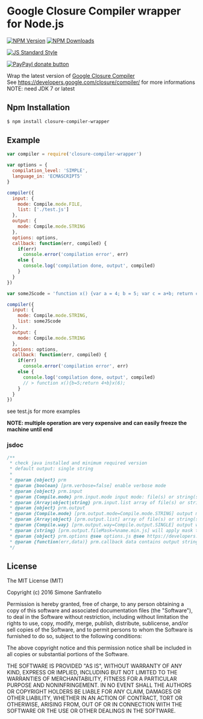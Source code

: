 # Google Closure Compiler wrapper for Node.js

[![NPM Version](http://img.shields.io/npm/v/closure-compiler-wrapper.svg?style=flat)](https://www.npmjs.org/package/closure-compiler-wrapper)
[![NPM Downloads](https://img.shields.io/npm/dm/closure-compiler-wrapper.svg?style=flat)](https://www.npmjs.org/package/closure-compiler-wrapper)

[![JS Standard Style](https://img.shields.io/badge/code%20style-standard-brightgreen.svg)](http://standardjs.com/)

[![PayPayl donate button](https://img.shields.io/badge/paypal-donate-yellow.svg)](https://www.paypal.com/cgi-bin/webscr?cmd=_s-xclick&hosted_button_id=MRV4AM2CA9F78 "Donate using Paypal")

Wrap the latest version of [Google Closure Compiler](https://www.npmjs.com/package/google-closure-compiler)  
See https://developers.google.com/closure/compiler/ for more informations  
NOTE: need JDK 7 or latest

## Npm Installation

```bash
$ npm install closure-compiler-wrapper
```

## Example

```js
var compiler = require('closure-compiler-wrapper')

var options = {
  compilation_level: 'SIMPLE',
  language_in: 'ECMASCRIPT5'
}

compiler({
  input: {
    mode: Compile.mode.FILE,
    list: ['./test.js']
  },
  output: {
    mode: Compile.mode.STRING
  },
  options: options,
  callback: function(err, compiled) {
    if(err)
      console.error('compilation error', err)
    else {
      console.log('compilation done, output', compiled)
    }
  }
})

var someJScode = 'function x() {var a = 4; b = 5; var c = a+b; return c}; x(6)'

compiler({
  input: {
    mode: Compile.mode.STRING,
    list: someJScode
  },
  output: {
    mode: Compile.mode.STRING
  },
  options: options,
  callback: function(err, compiled) {
    if(err)
      console.error('compilation error', err)
    else {
      console.log('compilation done, output', compiled)
      // > function x(){b=5;return 4+b}x(6);
    }
  }
})

```

see test.js for more examples

**NOTE: multiple operation are very expensive and can easily freeze the machine until end**

### jsdoc

````js
/**
 * check java installed and minimum required version
 * default output: single string
 *
 * @param {object} prm
 * @param {boolean} [prm.verbose=false] enable verbose mode
 * @param {object} prm.input
 * @param {Compile.mode} prm.input.mode input mode: file(s) or string(s)
 * @param {Array|object|string} prm.input.list array of file(s) or string(s), or object of strings, or single string
 * @param {object} prm.output
 * @param {Compile.mode} [prm.output.mode=Compile.mode.STRING] output mode: file(s) or string(s)
 * @param {Array|object} [prm.output.list] array of file(s) or string(s), if not declared will be use fileMask
 * @param {Compile.way} [prm.output.way=Compile.output.SINGLE] output way, single or multiple; multiple output need multiple input
 * @param {string} [prm.output.fileMask=%name.min.js] will apply mask to output file from input file
 * @param {object} prm.options @see options.js @see https://developers.google.com/closure/compiler/docs/api-ref
 * @param {function(err,data)} prm.callback data contains output string(s) as single string or object
 */
````

## License

The MIT License (MIT)

Copyright (c) 2016 Simone Sanfratello

Permission is hereby granted, free of charge, to any person obtaining a copy
of this software and associated documentation files (the "Software"), to deal
in the Software without restriction, including without limitation the rights
to use, copy, modify, merge, publish, distribute, sublicense, and/or sell
copies of the Software, and to permit persons to whom the Software is
furnished to do so, subject to the following conditions:

The above copyright notice and this permission notice shall be included in all
copies or substantial portions of the Software.

THE SOFTWARE IS PROVIDED "AS IS", WITHOUT WARRANTY OF ANY KIND, EXPRESS OR
IMPLIED, INCLUDING BUT NOT LIMITED TO THE WARRANTIES OF MERCHANTABILITY,
FITNESS FOR A PARTICULAR PURPOSE AND NONINFRINGEMENT. IN NO EVENT SHALL THE
AUTHORS OR COPYRIGHT HOLDERS BE LIABLE FOR ANY CLAIM, DAMAGES OR OTHER
LIABILITY, WHETHER IN AN ACTION OF CONTRACT, TORT OR OTHERWISE, ARISING FROM,
OUT OF OR IN CONNECTION WITH THE SOFTWARE OR THE USE OR OTHER DEALINGS IN THE
SOFTWARE.
